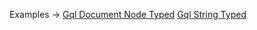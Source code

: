 <p class="ExampleLinks">Examples <span class="ExampleLinksTitleSeparator">-></span> <a href="../../examples/gql/gql-document-node-typed">Gql Document Node Typed</a> <span class="ExampleLinksSeparator"></span> <a href="../../examples/gql/gql-string-typed">Gql String Typed</a></p>

